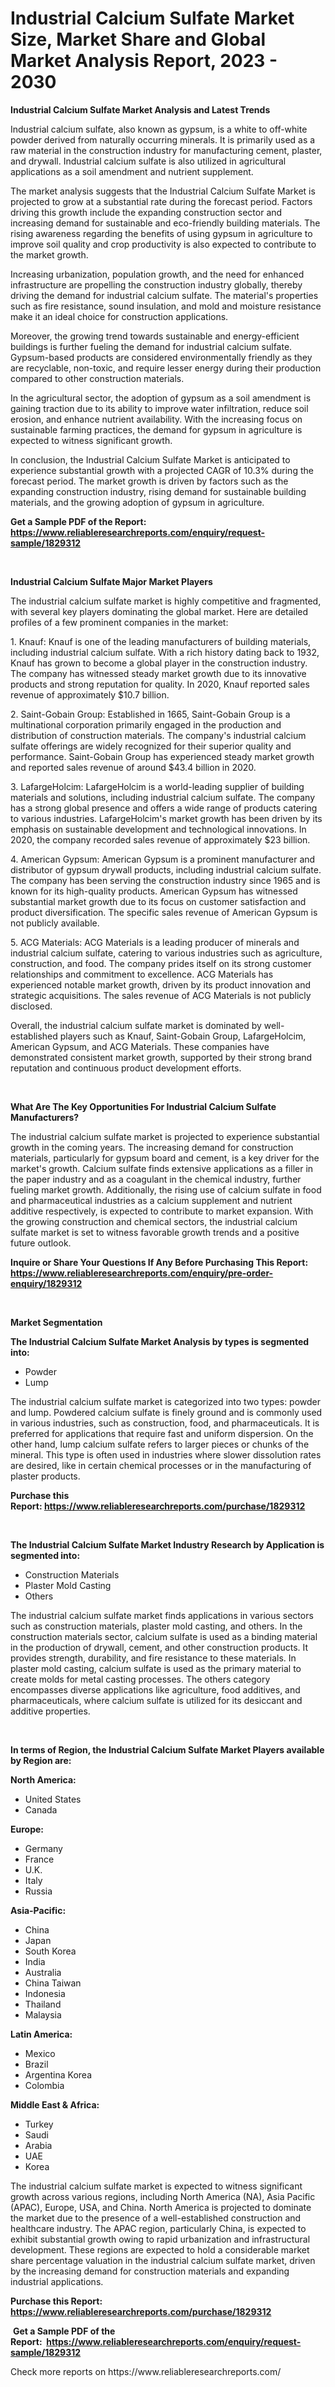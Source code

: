 <p><h1>Industrial Calcium Sulfate Market Size, Market Share and Global Market Analysis Report, 2023 - 2030</h1></p><p><strong>Industrial Calcium Sulfate Market Analysis and Latest Trends</strong></p>
<p><p>Industrial calcium sulfate, also known as gypsum, is a white to off-white powder derived from naturally occurring minerals. It is primarily used as a raw material in the construction industry for manufacturing cement, plaster, and drywall. Industrial calcium sulfate is also utilized in agricultural applications as a soil amendment and nutrient supplement.</p><p>The market analysis suggests that the Industrial Calcium Sulfate Market is projected to grow at a substantial rate during the forecast period. Factors driving this growth include the expanding construction sector and increasing demand for sustainable and eco-friendly building materials. The rising awareness regarding the benefits of using gypsum in agriculture to improve soil quality and crop productivity is also expected to contribute to the market growth.</p><p>Increasing urbanization, population growth, and the need for enhanced infrastructure are propelling the construction industry globally, thereby driving the demand for industrial calcium sulfate. The material's properties such as fire resistance, sound insulation, and mold and moisture resistance make it an ideal choice for construction applications.</p><p>Moreover, the growing trend towards sustainable and energy-efficient buildings is further fueling the demand for industrial calcium sulfate. Gypsum-based products are considered environmentally friendly as they are recyclable, non-toxic, and require lesser energy during their production compared to other construction materials.</p><p>In the agricultural sector, the adoption of gypsum as a soil amendment is gaining traction due to its ability to improve water infiltration, reduce soil erosion, and enhance nutrient availability. With the increasing focus on sustainable farming practices, the demand for gypsum in agriculture is expected to witness significant growth.</p><p>In conclusion, the Industrial Calcium Sulfate Market is anticipated to experience substantial growth with a projected CAGR of 10.3% during the forecast period. The market growth is driven by factors such as the expanding construction industry, rising demand for sustainable building materials, and the growing adoption of gypsum in agriculture.</p></p>
<p><strong>Get a Sample PDF of the Report:&nbsp; <a href="https://www.reliableresearchreports.com/enquiry/request-sample/1829312">https://www.reliableresearchreports.com/enquiry/request-sample/1829312</a></strong></p>
<p>&nbsp;</p>
<p><strong>Industrial Calcium Sulfate Major Market Players</strong></p>
<p><p>The industrial calcium sulfate market is highly competitive and fragmented, with several key players dominating the global market. Here are detailed profiles of a few prominent companies in the market:</p><p>1. Knauf: Knauf is one of the leading manufacturers of building materials, including industrial calcium sulfate. With a rich history dating back to 1932, Knauf has grown to become a global player in the construction industry. The company has witnessed steady market growth due to its innovative products and strong reputation for quality. In 2020, Knauf reported sales revenue of approximately $10.7 billion.</p><p>2. Saint-Gobain Group: Established in 1665, Saint-Gobain Group is a multinational corporation primarily engaged in the production and distribution of construction materials. The company's industrial calcium sulfate offerings are widely recognized for their superior quality and performance. Saint-Gobain Group has experienced steady market growth and reported sales revenue of around $43.4 billion in 2020.</p><p>3. LafargeHolcim: LafargeHolcim is a world-leading supplier of building materials and solutions, including industrial calcium sulfate. The company has a strong global presence and offers a wide range of products catering to various industries. LafargeHolcim's market growth has been driven by its emphasis on sustainable development and technological innovations. In 2020, the company recorded sales revenue of approximately $23 billion.</p><p>4. American Gypsum: American Gypsum is a prominent manufacturer and distributor of gypsum drywall products, including industrial calcium sulfate. The company has been serving the construction industry since 1965 and is known for its high-quality products. American Gypsum has witnessed substantial market growth due to its focus on customer satisfaction and product diversification. The specific sales revenue of American Gypsum is not publicly available.</p><p>5. ACG Materials: ACG Materials is a leading producer of minerals and industrial calcium sulfate, catering to various industries such as agriculture, construction, and food. The company prides itself on its strong customer relationships and commitment to excellence. ACG Materials has experienced notable market growth, driven by its product innovation and strategic acquisitions. The sales revenue of ACG Materials is not publicly disclosed.</p><p>Overall, the industrial calcium sulfate market is dominated by well-established players such as Knauf, Saint-Gobain Group, LafargeHolcim, American Gypsum, and ACG Materials. These companies have demonstrated consistent market growth, supported by their strong brand reputation and continuous product development efforts.</p></p>
<p>&nbsp;</p>
<p><strong>What Are The Key Opportunities For Industrial Calcium Sulfate Manufacturers?</strong></p>
<p><p>The industrial calcium sulfate market is projected to experience substantial growth in the coming years. The increasing demand for construction materials, particularly for gypsum board and cement, is a key driver for the market's growth. Calcium sulfate finds extensive applications as a filler in the paper industry and as a coagulant in the chemical industry, further fueling market growth. Additionally, the rising use of calcium sulfate in food and pharmaceutical industries as a calcium supplement and nutrient additive respectively, is expected to contribute to market expansion. With the growing construction and chemical sectors, the industrial calcium sulfate market is set to witness favorable growth trends and a positive future outlook.</p></p>
<p><strong>Inquire or Share Your Questions If Any Before Purchasing This Report: <a href="https://www.reliableresearchreports.com/enquiry/pre-order-enquiry/1829312">https://www.reliableresearchreports.com/enquiry/pre-order-enquiry/1829312</a></strong></p>
<p>&nbsp;</p>
<p><strong>Market Segmentation</strong></p>
<p><strong>The Industrial Calcium Sulfate Market Analysis by types is segmented into:</strong></p>
<p><ul><li>Powder</li><li>Lump</li></ul></p>
<p><p>The industrial calcium sulfate market is categorized into two types: powder and lump. Powdered calcium sulfate is finely ground and is commonly used in various industries, such as construction, food, and pharmaceuticals. It is preferred for applications that require fast and uniform dispersion. On the other hand, lump calcium sulfate refers to larger pieces or chunks of the mineral. This type is often used in industries where slower dissolution rates are desired, like in certain chemical processes or in the manufacturing of plaster products.</p></p>
<p><strong>Purchase this Report:&nbsp;<a href="https://www.reliableresearchreports.com/purchase/1829312">https://www.reliableresearchreports.com/purchase/1829312</a></strong></p>
<p>&nbsp;</p>
<p><strong>The Industrial Calcium Sulfate Market Industry Research by Application is segmented into:</strong></p>
<p><ul><li>Construction Materials</li><li>Plaster Mold Casting</li><li>Others</li></ul></p>
<p><p>The industrial calcium sulfate market finds applications in various sectors such as construction materials, plaster mold casting, and others. In the construction materials sector, calcium sulfate is used as a binding material in the production of drywall, cement, and other construction products. It provides strength, durability, and fire resistance to these materials. In plaster mold casting, calcium sulfate is used as the primary material to create molds for metal casting processes. The others category encompasses diverse applications like agriculture, food additives, and pharmaceuticals, where calcium sulfate is utilized for its desiccant and additive properties.</p></p>
<p>&nbsp;</p>
<p><strong>In terms of Region, the Industrial Calcium Sulfate Market Players available by Region are:</strong></p>
<p>
    <p> <strong> North America: </strong>
        <ul>
            <li>United States</li>
            <li>Canada</li>
        </ul>
        </p> 
    <p> <strong> Europe: </strong>
        <ul>
            <li>Germany</li>
            <li>France</li>
            <li>U.K.</li>
            <li>Italy</li>
            <li>Russia</li>
        </ul>
        </p> 
    <p> <strong> Asia-Pacific: </strong>
        <ul>
            <li>China</li>
            <li>Japan</li>
            <li>South Korea</li>
            <li>India</li>
            <li>Australia</li>
            <li>China Taiwan</li>
            <li>Indonesia</li>
            <li>Thailand</li>
            <li>Malaysia</li>
        </ul>
        </p> 
    <p> <strong> Latin America: </strong>
        <ul>
            <li>Mexico</li>
            <li>Brazil</li>
            <li>Argentina Korea</li>
            <li>Colombia</li>
        </ul>
        </p> 
    <p> <strong> Middle East & Africa: </strong>
        <ul>
            <li>Turkey</li>
            <li>Saudi</li>
            <li>Arabia</li>
            <li>UAE</li>
            <li>Korea</li>
        </ul>
    </p>
    </p>
<p><p>The industrial calcium sulfate market is expected to witness significant growth across various regions, including North America (NA), Asia Pacific (APAC), Europe, USA, and China. North America is projected to dominate the market due to the presence of a well-established construction and healthcare industry. The APAC region, particularly China, is expected to exhibit substantial growth owing to rapid urbanization and infrastructural development. These regions are expected to hold a considerable market share percentage valuation in the industrial calcium sulfate market, driven by the increasing demand for construction materials and expanding industrial applications.</p></p>
<p><strong>Purchase this Report: <a href="https://www.reliableresearchreports.com/purchase/1829312">https://www.reliableresearchreports.com/purchase/1829312</a></strong></p>
<p>&nbsp;<strong>Get a Sample PDF of the Report:&nbsp;&nbsp;<a href="https://www.reliableresearchreports.com/enquiry/request-sample/1829312">https://www.reliableresearchreports.com/enquiry/request-sample/1829312</a></strong></p>
<p><strong></strong></p>
<p>Check more reports on https://www.reliableresearchreports.com/</p>
